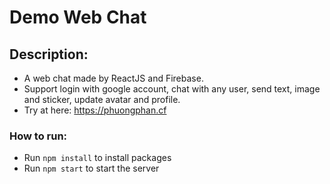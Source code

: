 # Demo Web Chat

## Description:

- A web chat made by ReactJS and Firebase.
- Support login with google account, chat with any user, send text, image and sticker, update avatar and profile.
- Try at here: https://phuongphan.cf

### How to run:

- Run `npm install` to install packages
- Run `npm start` to start the server
